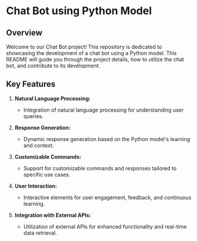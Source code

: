 # Chat Bot using Python Model

## Overview

Welcome to our Chat Bot project! This repository is dedicated to showcasing the development of a chat bot using a Python model. This README will guide you through the project details, how to utilize the chat bot, and contribute to its development.

## Key Features

1. **Natural Language Processing:**
   - Integration of natural language processing for understanding user queries.

2. **Response Generation:**
   - Dynamic response generation based on the Python model's learning and context.

3. **Customizable Commands:**
   - Support for customizable commands and responses tailored to specific use cases.

4. **User Interaction:**
   - Interactive elements for user engagement, feedback, and continuous learning.

5. **Integration with External APIs:**
   - Utilization of external APIs for enhanced functionality and real-time data retrieval.


